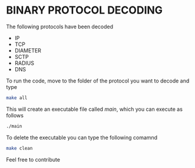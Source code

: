 # BINARY PROTOCOL DECODING

The following protocols have been decoded

+ IP
+ TCP
+ DIAMETER
+ SCTP
+ RADIUS
+ DNS

To run the code, move to the folder of the protocol you want to decode and type
```bash
make all
```

This will create an executable file called *main*, which you can execute as follows

```bash 
./main
```

To delete the executable you can type the following comamnd

```bash
make clean
```

Feel free to contribute
